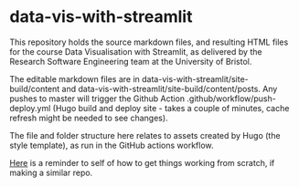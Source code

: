 # data-vis-with-streamlit

This repository holds the source markdown files, and resulting HTML files for the course Data Visualisation with Streamlit, as delivered by the Research Software Engineering team at the University of Bristol.

The editable markdown files are in data-vis-with-streamlit/site-build/content and data-vis-with-streamlit/site-build/content/posts. Any pushes to master will trigger the Github Action .github/workflow/push-deploy.yml (Hugo build and deploy site - takes a couple of minutes, cache refresh might be needed to see changes).

The file and folder structure here relates to assets created by Hugo (the style template), as run in the GitHub actions workflow.

[Here](https://gist.github.com/alleetanner/a0397fb4dd1a0615dc0d0035fb36515a) is a reminder to self of how to get things working from scratch, if making a similar repo.

